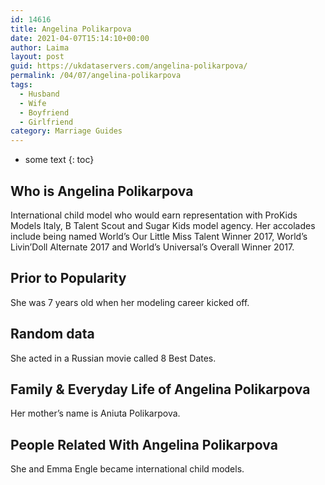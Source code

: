 ```yaml
---
id: 14616
title: Angelina Polikarpova
date: 2021-04-07T15:14:10+00:00
author: Laima
layout: post
guid: https://ukdataservers.com/angelina-polikarpova/
permalink: /04/07/angelina-polikarpova
tags:
  - Husband
  - Wife
  - Boyfriend
  - Girlfriend
category: Marriage Guides
---
```


* some text
{: toc}


## Who is Angelina Polikarpova
                  
                  
                  
International child model who would earn representation with ProKids Models Italy, B Talent Scout and Sugar Kids model agency. Her accolades include being named World&#8217;s Our Little Miss Talent Winner 2017, World&#8217;s Livin&#8217;Doll Alternate 2017 and World&#8217;s Universal&#8217;s Overall Winner 2017. 
                  
              
            
              
            
                
                
                
## Prior to Popularity
                  
                  
                  
She was 7 years old when her modeling career kicked off. 
                  
              
            
              
            
                
                
                
## Random data
                  
                  
                  
She acted in a Russian movie called 8 Best Dates. 
                  
              
            
              
            
                
                
                
## Family & Everyday Life of Angelina Polikarpova
                  
                  
                  
Her mother&#8217;s name is Aniuta Polikarpova. 
                  
              
            
              
            
                
                
                
## People Related With Angelina Polikarpova
                  
                  
                  
She and Emma Engle became international child models. 
                  
              
            
              
            
                
              
            
              
              
            
            
              
            
          
          
          